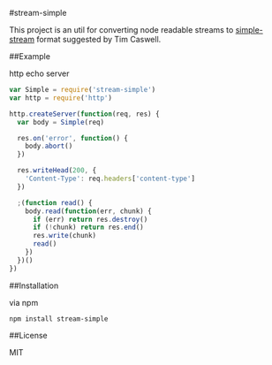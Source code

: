 #stream-simple

This project is an util for converting node readable streams
to [simple-stream](https://github.com/creationix/js-git/blob/master/specs/simple-stream.md)
format suggested by Tim Caswell.

##Example

http echo server

```javascript
var Simple = require('stream-simple')
var http = require('http')

http.createServer(function(req, res) {
  var body = Simple(req)

  res.on('error', function() {
    body.abort()
  })

  res.writeHead(200, {
    'Content-Type': req.headers['content-type']
  })

  ;(function read() {
    body.read(function(err, chunk) {
      if (err) return res.destroy()
      if (!chunk) return res.end()
      res.write(chunk)
      read()
    })
  })()
})
```

##Installation

via npm

```
npm install stream-simple
```

##License

MIT
